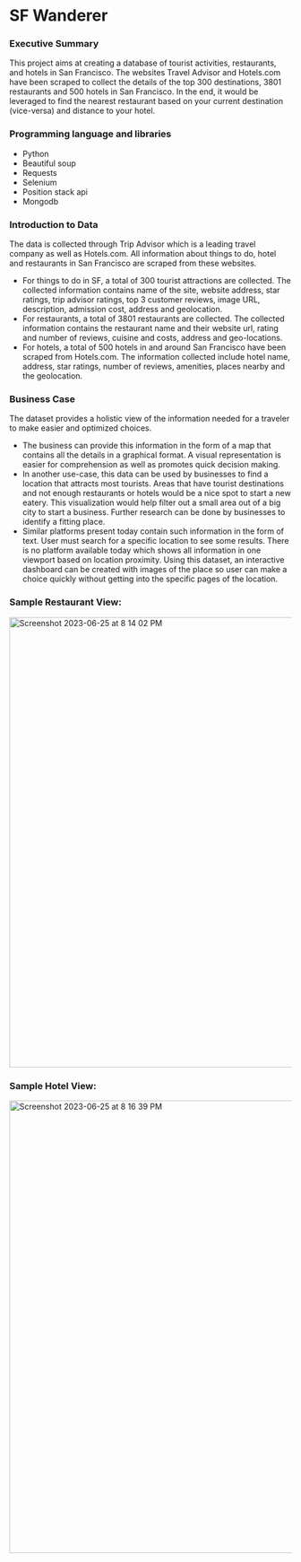 # SF Wanderer

### Executive Summary
This project aims at creating a database of tourist activities, restaurants, and hotels in San Francisco. The websites Travel Advisor and Hotels.com have been scraped to collect the details of the top 300 destinations, 3801 restaurants and 500 hotels in San Francisco. In the end, it would be leveraged to find the nearest restaurant based on your current destination (vice-versa) and distance to your hotel.

### Programming language and libraries
- Python
- Beautiful soup
- Requests
- Selenium
- Position stack api
- Mongodb


### Introduction to Data
The data is collected through Trip Advisor which is a leading travel company as well as Hotels.com. All information about things to do, hotel and restaurants in San Francisco are scraped from these websites.
- For things to do in SF, a total of 300 tourist attractions are collected. The collected information contains name of the site, website address, star ratings, trip advisor ratings, top 3 customer reviews, image URL, description, admission cost, address and geolocation.
- For restaurants, a total of 3801 restaurants are collected. The collected information contains the restaurant name and their website url, rating and number of reviews, cuisine and costs, address and geo-locations.
- For hotels, a total of 500 hotels in and around San Francisco have been scraped from Hotels.com. The information collected include hotel name, address, star ratings, number of reviews, amenities, places nearby and the geolocation.

### Business Case
The dataset provides a holistic view of the information needed for a traveler to make easier and optimized choices. 
- The business can provide this information in the form of a map that contains all the details in a graphical format. A visual representation is easier for comprehension as well as promotes quick decision making.
- In another use-case, this data can be used by businesses to find a location that attracts most tourists. Areas that have tourist destinations and not enough restaurants or hotels would be a nice spot to start a new eatery. This visualization would help filter out a small area out of a big city to start a business. Further research can be done by businesses to identify a fitting place.
- Similar platforms present today contain such information in the form of text. User must search for a specific location to see some results. There is no platform available today which shows all information in one viewport based on location proximity. Using this dataset, an interactive dashboard can be created with images of the place so user can make a choice quickly without getting into the specific pages of the location.


### Sample Restaurant View:
<img width="803" alt="Screenshot 2023-06-25 at 8 14 02 PM" src="https://github.com/Aish26/tripadv_scraping/assets/27972590/48d0b8fc-6fbe-466c-b8dc-46ec157aa90e">

### Sample Hotel View:
<img width="807" alt="Screenshot 2023-06-25 at 8 16 39 PM" src="https://github.com/Aish26/tripadv_scraping/assets/27972590/9889eae7-f498-4ba5-ac6e-a03623740187">



